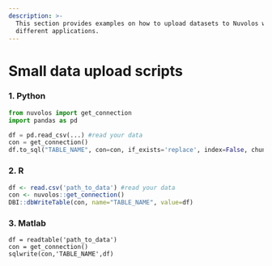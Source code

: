```yaml
---
description: >-
  This section provides examples on how to upload datasets to Nuvolos with
  different applications.
---
```


# Small data upload scripts

### 1. Python

```python
from nuvolos import get_connection
import pandas as pd

df = pd.read_csv(...) #read your data
con = get_connection()
df.to_sql("TABLE_NAME", con=con, if_exists='replace', index=False, chunksize=10000)
```

### 2. R

```r
df <- read.csv('path_to_data') #read your data
con <- nuvolos::get_connection()
DBI::dbWriteTable(con, name="TABLE_NAME", value=df)
```

### 3. Matlab

```text
df = readtable('path_to_data')
con = get_connection()
sqlwrite(con,'TABLE_NAME',df)
```

